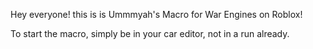 Hey everyone! this is is Ummmyah's Macro for War Engines on Roblox!

To start the macro, simply be in your car editor, not in a run already.
